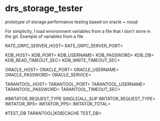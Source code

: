 # drs_storage_tester
prototype of storage performance testing based on oracle + nosql

For simplicity, I load environment variables from a file that I don't store in the git.
Example of variables from a file

RATE_GRPC_SERVER_HOST=
RATE_GRPC_SERVER_PORT=

KDB_HOST=
KDB_PORT=
KDB_USERNAME=
KDB_PASSWORD=
KDB_DB=
KDB_READ_TIMEOUT_SEC=
KDB_WRITE_TIMEOUT_SEC=

ORACLE_HOST=
ORACLE_PORT=
ORACLE_USERNAME=
ORACLE_PASSWORD=
ORACLE_SERVICE=

TARANTOOL_HOST=
TARANTOOL_PORT=
TARANTOOL_USERNAME=
TARANTOOL_PASSWORD=
TARANTOOL_TIMEOUT_SEC=

#IMITATOR_REQUEST_TYPE SINGLE|ALL_SUP
IMITATOR_REQUEST_TYPE=
IMITATOR_RPS=
IMITATOR_PPS=
IMITATOR_TOTAL=

#TEST_DB TARANTOOL|KDB|CACHE
TEST_DB=